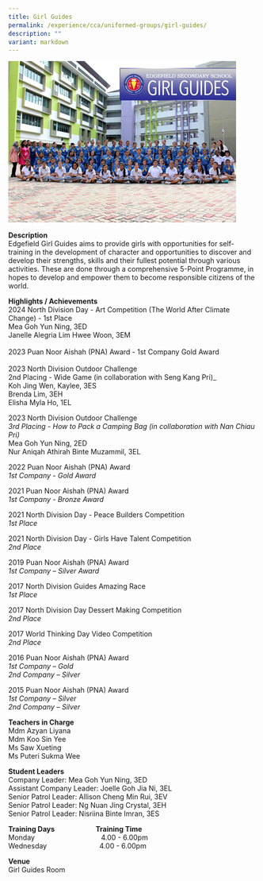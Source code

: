```yaml
---
title: Girl Guides
permalink: /experience/cca/uniformed-groups/girl-guides/
description: ""
variant: markdown
---
```

![](/images/2015-CCA-GIRLGUIDES.jpg)

**Description** <br>
Edgefield Girl Guides aims to provide girls with opportunities for self-training in the development of character and opportunities to discover and develop their strengths, skills and their fullest potential through various activities. These are done through a comprehensive 5-Point Programme, in hopes to develop and empower them to become responsible citizens of the world.&nbsp;

**Highlights / Achievements** <br>
2024 North Division Day - Art Competition (The World After Climate Change) - 1st Place<br> Mea Goh Yun Ning, 3ED<br> Janelle Alegria Lim Hwee Woon, 3EM<br><br>
2023 Puan Noor Aishah (PNA) Award - 1st Company Gold Award<br><br>
2023 North Division Outdoor Challenge<br>
2nd Placing - Wide Game (in collaboration with Seng Kang Pri)_<br>
Koh Jing Wen, Kaylee, 3ES<br>
Brenda Lim, 3EH<br>
Elisha Myla Ho, 1EL<br>

2023 North Division Outdoor Challenge<br>
_3rd Placing - How to Pack a Camping Bag (in collaboration with Nan Chiau Pri)_<br>
Mea Goh Yun Ning, 2ED<br>
Nur Aniqah Athirah Binte Muzammil, 3EL

2022 Puan Noor Aishah (PNA) Award<br>
_1st Company - Gold Award_

2021 Puan Noor Aishah (PNA) Award <br>
_1st Company - Bronze Award_

2021 North Division Day - Peace Builders Competition <br>
_1st Place_

2021 North Division Day - Girls Have Talent Competition <br>
_2nd Place_

2019 Puan Noor Aishah (PNA) Award <br>
_1st Company – Silver Award_

2017 North Division Guides Amazing Race <br>
_1st Place_

2017 North Division Day Dessert Making Competition <br>
_2nd Place_

2017 World Thinking Day Video Competition <br>
_2nd Place_

2016 Puan Noor Aishah (PNA) Award <br>
_1st Company – Gold_ <br>
_2nd Company – Silver_

2015 Puan Noor Aishah (PNA) Award <br>
_1st Company – Silver_ <br>
_2nd Company – Silver_

**Teachers in Charge** <br>
Mdm Azyan Liyana <br>
Mdm Koo Sin Yee&nbsp;<br>
Ms Saw Xueting <br>
Ms Puteri Sukma Wee

**Student Leaders** <br>
Company Leader: Mea Goh Yun Ning, 3ED <br>
Assistant Company Leader: Joelle Goh Jia Ni, 3EL<br>
Senior Patrol Leader: Allison Cheng Min Rui, 3EV <br>
Senior Patrol Leader: Ng Nuan Jing Crystal, 3EH<br>
Senior Patrol Leader: Nisriina Binte Imran, 3ES<br>


**Training Days&nbsp;&nbsp;&nbsp; &nbsp;&nbsp;&nbsp; &nbsp;&nbsp;&nbsp; &nbsp;&nbsp;&nbsp; &nbsp;&nbsp;&nbsp; &nbsp;&nbsp; &nbsp; Training Time** <br>
Monday&nbsp;&nbsp; &nbsp;&nbsp;&nbsp; &nbsp;&nbsp;&nbsp; &nbsp;&nbsp;&nbsp; &nbsp;&nbsp;&nbsp; &nbsp;&nbsp;&nbsp; &nbsp;&nbsp;&nbsp; &nbsp;&nbsp;&nbsp; &nbsp;&nbsp;&nbsp;4.00 - 6.00pm <br>
Wednesday&nbsp;&nbsp; &nbsp;&nbsp;&nbsp; &nbsp;&nbsp;&nbsp; &nbsp;&nbsp;&nbsp; &nbsp;&nbsp;&nbsp; &nbsp;&nbsp;&nbsp; &nbsp;&nbsp;&nbsp;&nbsp;4.00 - 6.00pm

**Venue** <br>
Girl Guides Room
